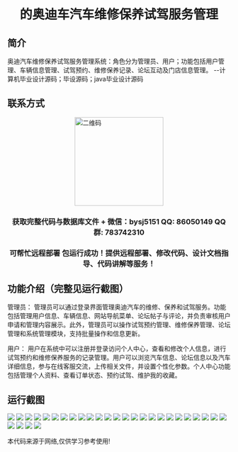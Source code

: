 <p><h1 align="center">的奥迪车汽车维修保养试驾服务管理</h1></p>

## 简介
奥迪汽车维修保养试驾服务管理系统：角色分为管理员、用户；功能包括用户管理、车辆信息管理、试驾预约、维修保养记录、论坛互动及门店信息管理。    --计算机毕业设计源码；毕设源码；java毕业设计源码


## 联系方式
<img src="https://bs-1329754181.cos.ap-shanghai.myqcloud.com/wx.jpg" alt="二维码" style="display: block; margin: 0 auto;" width="200px">
<p><h3 align="center">获取完整代码与数据库文件 + 微信：bysj5151 QQ: 86050149 QQ群: 783742310</h3></p>
<p><h3 align="center">可帮忙远程部署 包运行成功！提供远程部署、修改代码、设计文档指导、代码讲解等服务！</h3></p>

## 功能介绍（完整见运行截图）
管理员： 管理员可以通过登录界面管理奥迪汽车的维修、保养和试驾服务。功能包括管理用户信息、车辆信息、网站导航菜单、论坛帖子与评论，并负责审核用户申请和管理内容展示。此外，管理员可以操作试驾预约管理、维修保养管理、论坛管理和系统管理模块，支持批量操作和信息更新。

用户： 用户在系统中可以注册并登录访问个人中心，查看和修改个人信息，进行试驾预约和维修保养服务的记录管理。用户可以浏览汽车信息、论坛信息以及汽车详细信息，参与在线客服交流，上传相关文件，并设置个性化参数。个人中心功能包括管理个人资料、查看订单状态、预约试驾、维护我的收藏。


## 运行截图
![](https://bs-1329754181.cos.ap-shanghai.myqcloud.com/ssm/AudiCarMaintenanceServiceManagement/img/001.jpg)
![](https://bs-1329754181.cos.ap-shanghai.myqcloud.com/ssm/AudiCarMaintenanceServiceManagement/img/002.jpg)
![](https://bs-1329754181.cos.ap-shanghai.myqcloud.com/ssm/AudiCarMaintenanceServiceManagement/img/003.jpg)
![](https://bs-1329754181.cos.ap-shanghai.myqcloud.com/ssm/AudiCarMaintenanceServiceManagement/img/004.jpg)
![](https://bs-1329754181.cos.ap-shanghai.myqcloud.com/ssm/AudiCarMaintenanceServiceManagement/img/005.jpg)
![](https://bs-1329754181.cos.ap-shanghai.myqcloud.com/ssm/AudiCarMaintenanceServiceManagement/img/006.jpg)
![](https://bs-1329754181.cos.ap-shanghai.myqcloud.com/ssm/AudiCarMaintenanceServiceManagement/img/007.jpg)
![](https://bs-1329754181.cos.ap-shanghai.myqcloud.com/ssm/AudiCarMaintenanceServiceManagement/img/008.jpg)
![](https://bs-1329754181.cos.ap-shanghai.myqcloud.com/ssm/AudiCarMaintenanceServiceManagement/img/009.jpg)
![](https://bs-1329754181.cos.ap-shanghai.myqcloud.com/ssm/AudiCarMaintenanceServiceManagement/img/010.jpg)
![](https://bs-1329754181.cos.ap-shanghai.myqcloud.com/ssm/AudiCarMaintenanceServiceManagement/img/011.jpg)
![](https://bs-1329754181.cos.ap-shanghai.myqcloud.com/ssm/AudiCarMaintenanceServiceManagement/img/012.jpg)
![](https://bs-1329754181.cos.ap-shanghai.myqcloud.com/ssm/AudiCarMaintenanceServiceManagement/img/013.jpg)
![](https://bs-1329754181.cos.ap-shanghai.myqcloud.com/ssm/AudiCarMaintenanceServiceManagement/img/014.jpg)
![](https://bs-1329754181.cos.ap-shanghai.myqcloud.com/ssm/AudiCarMaintenanceServiceManagement/img/015.jpg)
![](https://bs-1329754181.cos.ap-shanghai.myqcloud.com/ssm/AudiCarMaintenanceServiceManagement/img/016.jpg)
![](https://bs-1329754181.cos.ap-shanghai.myqcloud.com/ssm/AudiCarMaintenanceServiceManagement/img/017.jpg)
![](https://bs-1329754181.cos.ap-shanghai.myqcloud.com/ssm/AudiCarMaintenanceServiceManagement/img/018.jpg)
![](https://bs-1329754181.cos.ap-shanghai.myqcloud.com/ssm/AudiCarMaintenanceServiceManagement/img/019.jpg)
![](https://bs-1329754181.cos.ap-shanghai.myqcloud.com/ssm/AudiCarMaintenanceServiceManagement/img/020.jpg)
![](https://bs-1329754181.cos.ap-shanghai.myqcloud.com/ssm/AudiCarMaintenanceServiceManagement/img/021.jpg)
![](https://bs-1329754181.cos.ap-shanghai.myqcloud.com/ssm/AudiCarMaintenanceServiceManagement/img/022.jpg)
![](https://bs-1329754181.cos.ap-shanghai.myqcloud.com/ssm/AudiCarMaintenanceServiceManagement/img/023.jpg)
![](https://bs-1329754181.cos.ap-shanghai.myqcloud.com/ssm/AudiCarMaintenanceServiceManagement/img/024.jpg)
![](https://bs-1329754181.cos.ap-shanghai.myqcloud.com/ssm/AudiCarMaintenanceServiceManagement/img/025.jpg)
![](https://bs-1329754181.cos.ap-shanghai.myqcloud.com/ssm/AudiCarMaintenanceServiceManagement/img/026.jpg)
![](https://bs-1329754181.cos.ap-shanghai.myqcloud.com/ssm/AudiCarMaintenanceServiceManagement/img/027.jpg)
![](https://bs-1329754181.cos.ap-shanghai.myqcloud.com/ssm/AudiCarMaintenanceServiceManagement/img/028.jpg)
![](https://bs-1329754181.cos.ap-shanghai.myqcloud.com/ssm/AudiCarMaintenanceServiceManagement/img/029.jpg)

<p>本代码来源于网络,仅供学习参考使用!</p>
